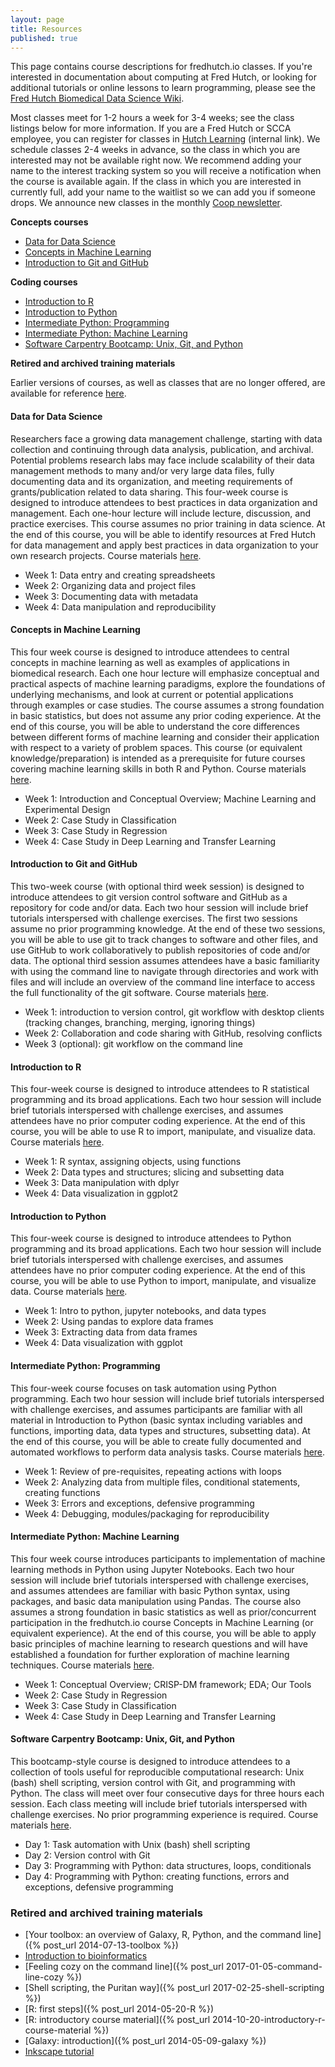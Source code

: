 ```yaml
---
layout: page
title: Resources
published: true
---
```


This page contains course descriptions for fredhutch.io classes. If you're interested in documentation about computing at Fred Hutch, or looking for additional tutorials or online lessons to learn programming, please see the [Fred Hutch Biomedical Data Science Wiki](http://sciwiki.fredhutch.org).


Most classes meet for 1-2 hours a week for 3-4 weeks; see the class listings below for more information. If you are a Fred Hutch or SCCA employee, you can register for classes in [Hutch Learning](https://centernet.fredhutch.org/cn/u/training/access-hutch-learning.html) (internal link). We schedule classes 2-4 weeks in advance, so the class in which you are interested may not be available right now. We recommend adding your name to the interest tracking system so you will receive a notification when the course is available again. If the class in which you are interested in currently full, add your name to the waitlist so we can add you if someone drops. We announce new classes in the monthly [Coop newsletter](https://research.fhcrc.org/coop/en/newsletter.html).

**Concepts courses**
- [Data for Data Science](#data-for-data-science)
- [Concepts in Machine Learning](#concepts-in-machine-learning)
- [Introduction to Git and GitHub](#introduction-to-git-and-github)

**Coding courses**
- [Introduction to R](#introduction-to-r)
- [Introduction to Python](#introduction-to-python)
- [Intermediate Python: Programming](#intermediate-python-programming)
- [Intermediate Python: Machine Learning](#intermediate-python-machine-learning)
- [Software Carpentry Bootcamp: Unix, Git, and Python](#software-carpentry-bootcamp-unix-git-and-python)

**Retired and archived training materials**

Earlier versions of courses, as well as classes that are no longer offered, are available for reference [here](#retired-and-archived-training-materials).

#### Data for Data Science

Researchers face a growing data management challenge, starting with data collection and continuing through data analysis, publication, and archival. Potential problems research labs may face include scalability of their data management methods to many and/or very large data files, fully documenting data and its organization, and meeting requirements of grants/publication related to data sharing. This four-week course is designed to introduce attendees to best practices in data organization and management. Each one-hour lecture will include lecture, discussion, and practice exercises. This course assumes no prior training in data science. At the end of this course, you will be able to identify resources at Fred Hutch for data management and apply best practices in data organization to your own research projects. Course materials [here](https://github.com/fredhutchio/data_for_data_science).
* Week 1: Data entry and creating spreadsheets
* Week 2: Organizing data and project files
* Week 3: Documenting data with metadata
* Week 4: Data manipulation and reproducibility

#### Concepts in Machine Learning

This four week course is designed to introduce attendees to central concepts in machine learning as well as examples of applications in biomedical research. Each one hour lecture will emphasize conceptual and practical aspects of machine learning paradigms, explore the foundations of underlying mechanisms, and look at current or potential applications through examples or case studies. The course assumes a strong foundation in basic statistics, but does not assume any prior coding experience. At the end of this course, you will be able to understand the core differences between different forms of machine learning and consider their application with respect to a variety of problem spaces. This course (or equivalent knowledge/preparation) is intended as a prerequisite for future courses covering machine learning skills in both R and Python. Course materials [here](https://github.com/fredhutchio/concepts_machine_learning).
* Week 1: Introduction and Conceptual Overview; Machine Learning and Experimental Design
* Week 2: Case Study in Classification
* Week 3: Case Study in Regression
* Week 4: Case Study in Deep Learning and Transfer Learning

#### Introduction to Git and GitHub

This two-week course (with optional third week session) is designed to introduce attendees to git version control software and GitHub as a repository for code and/or data. Each two hour session will include brief tutorials interspersed with challenge exercises. The first two sessions assume no prior programming knowledge. At the end of these two sessions, you will be able to use git to track changes to software and other files, and use GitHub to work collaboratively to publish repositories of code and/or data. The optional third session assumes attendees have a basic familiarity with using the command line to navigate through directories and work with files and will include an overview of the command line interface to access the full functionality of the git software. Course materials [here](https://github.com/fredhutchio/git_github_intro).
* Week 1: introduction to version control, git workflow with desktop clients (tracking changes, branching, merging, ignoring things)
* Week 2: Collaboration and code sharing with GitHub, resolving conflicts
* Week 3 (optional): git workflow on the command line

#### Introduction to R

This four-week course is designed to introduce attendees to R statistical programming and its broad applications. Each two hour session will include brief tutorials interspersed with challenge exercises, and assumes attendees have no prior computer coding experience. At the end of this course, you will be able to use R to import, manipulate, and visualize data. Course materials [here](https://github.com/fredhutchio/R_intro).
* Week 1: R syntax, assigning objects, using functions
* Week 2: Data types and structures; slicing and subsetting data
* Week 3: Data manipulation with dplyr
* Week 4: Data visualization in ggplot2

#### Introduction to Python

This four-week course is designed to introduce attendees to Python programming and its broad applications. Each two hour session will include brief tutorials interspersed with challenge exercises, and assumes attendees have no prior computer coding experience. At the end of this course, you will be able to use Python to import, manipulate, and visualize data. Course materials [here](https://github.com/fredhutchio/python_intro).
* Week 1: Intro to python, jupyter notebooks, and data types
* Week 2: Using pandas to explore data frames
* Week 3: Extracting data from data frames
* Week 4: Data visualization with ggplot

#### Intermediate Python: Programming

This four-week course focuses on task automation using Python programming. Each two hour session will include brief tutorials interspersed with challenge exercises, and assumes participants are familiar with all material in Introduction to Python (basic syntax including variables and functions, importing data, data types and structures, subsetting data). At the end of this course, you will be able to create fully documented and automated workflows to perform data analysis tasks. Course materials [here](https://github.com/fredhutchio/python_programming).
* Week 1: Review of pre-requisites, repeating actions with loops
* Week 2: Analyzing data from multiple files, conditional statements, creating functions
* Week 3: Errors and exceptions, defensive programming
* Week 4: Debugging, modules/packaging for reproducibility

#### Intermediate Python: Machine Learning

This four week course introduces participants to implementation of machine learning methods in Python using Jupyter Notebooks. Each two hour session will include brief tutorials interspersed with challenge exercises, and assumes attendees are familiar with basic Python syntax, using packages, and basic data manipulation using Pandas. The course also assumes a strong foundation in basic statistics as well as prior/concurrent participation in the fredhutch.io course Concepts in Machine Learning (or equivalent experience). At the end of this course, you will be able to apply basic principles of machine learning to research questions and will have established a foundation for further exploration of machine learning techniques. Course materials [here](https://github.com/fredhutchio/python_machine_learning).

- Week 1: Conceptual Overview; CRISP-DM framework; EDA; Our Tools
- Week 2: Case Study in Regression
- Week 3: Case Study in Classification
- Week 4: Case Study in Deep Learning and Transfer Learning

#### Software Carpentry Bootcamp: Unix, Git, and Python

This bootcamp-style course is designed to introduce attendees to a collection of tools useful for reproducible computational research: Unix (bash) shell scripting, version control with Git, and programming with Python. The class will meet over four consecutive days for three hours each session. Each class meeting will include brief tutorials interspersed with challenge exercises. No prior programming experience is required. Course materials [here](https://software-carpentry.org/lessons/).
* Day 1: Task automation with Unix (bash) shell scripting
* Day 2: Version control with Git
* Day 3: Programming with Python: data structures, loops, conditionals
* Day 4: Programming with Python: creating functions, errors and exceptions, defensive programming

### Retired and archived training materials

* [Your toolbox: an overview of Galaxy, R, Python, and the command line]({% post_url 2014-07-13-toolbox %})
* [Introduction to bioinformatics](http://fredhutchio.github.io/intro-bioinformatics/)
* [Feeling cozy on the command line]({% post_url 2017-01-05-command-line-cozy %})
* [Shell scripting, the Puritan way]({% post_url 2017-02-25-shell-scripting %})
* [R: first steps]({% post_url 2014-05-20-R %})
* [R: introductory course material]({% post_url 2014-10-20-introductory-r-course-material %})
* [Galaxy: introduction]({% post_url 2014-05-09-galaxy %})
* [Inkscape tutorial](https://github.com/fredhutchio/inkscape-tutorial)
